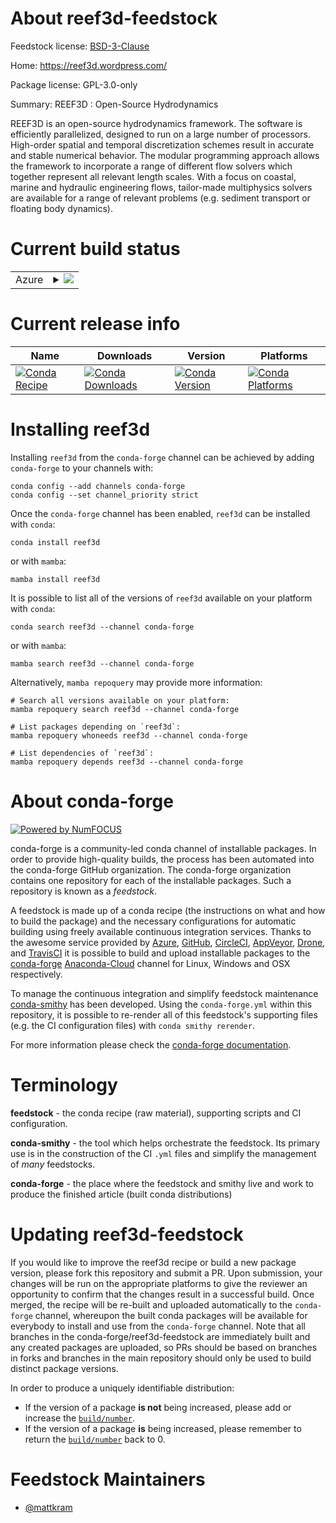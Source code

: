 About reef3d-feedstock
======================

Feedstock license: [BSD-3-Clause](https://github.com/conda-forge/reef3d-feedstock/blob/main/LICENSE.txt)

Home: https://reef3d.wordpress.com/

Package license: GPL-3.0-only

Summary: REEF3D : Open-Source Hydrodynamics

REEF3D is an open-source hydrodynamics framework.  The software is efficiently parallelized,
designed to run on a large number of processors. High-order spatial and temporal discretization
schemes result in accurate and stable numerical behavior. The modular programming approach
allows the framework to incorporate a range of different flow solvers which together represent
all relevant length scales. With a focus on coastal, marine and hydraulic engineering flows,
tailor-made multiphysics solvers are available for a range of relevant problems
(e.g. sediment transport or floating body dynamics).


Current build status
====================


<table>
    
  <tr>
    <td>Azure</td>
    <td>
      <details>
        <summary>
          <a href="https://dev.azure.com/conda-forge/feedstock-builds/_build/latest?definitionId=20613&branchName=main">
            <img src="https://dev.azure.com/conda-forge/feedstock-builds/_apis/build/status/reef3d-feedstock?branchName=main">
          </a>
        </summary>
        <table>
          <thead><tr><th>Variant</th><th>Status</th></tr></thead>
          <tbody><tr>
              <td>linux_64</td>
              <td>
                <a href="https://dev.azure.com/conda-forge/feedstock-builds/_build/latest?definitionId=20613&branchName=main">
                  <img src="https://dev.azure.com/conda-forge/feedstock-builds/_apis/build/status/reef3d-feedstock?branchName=main&jobName=linux&configuration=linux%20linux_64_" alt="variant">
                </a>
              </td>
            </tr><tr>
              <td>osx_64</td>
              <td>
                <a href="https://dev.azure.com/conda-forge/feedstock-builds/_build/latest?definitionId=20613&branchName=main">
                  <img src="https://dev.azure.com/conda-forge/feedstock-builds/_apis/build/status/reef3d-feedstock?branchName=main&jobName=osx&configuration=osx%20osx_64_" alt="variant">
                </a>
              </td>
            </tr>
          </tbody>
        </table>
      </details>
    </td>
  </tr>
</table>

Current release info
====================

| Name | Downloads | Version | Platforms |
| --- | --- | --- | --- |
| [![Conda Recipe](https://img.shields.io/badge/recipe-reef3d-green.svg)](https://anaconda.org/conda-forge/reef3d) | [![Conda Downloads](https://img.shields.io/conda/dn/conda-forge/reef3d.svg)](https://anaconda.org/conda-forge/reef3d) | [![Conda Version](https://img.shields.io/conda/vn/conda-forge/reef3d.svg)](https://anaconda.org/conda-forge/reef3d) | [![Conda Platforms](https://img.shields.io/conda/pn/conda-forge/reef3d.svg)](https://anaconda.org/conda-forge/reef3d) |

Installing reef3d
=================

Installing `reef3d` from the `conda-forge` channel can be achieved by adding `conda-forge` to your channels with:

```
conda config --add channels conda-forge
conda config --set channel_priority strict
```

Once the `conda-forge` channel has been enabled, `reef3d` can be installed with `conda`:

```
conda install reef3d
```

or with `mamba`:

```
mamba install reef3d
```

It is possible to list all of the versions of `reef3d` available on your platform with `conda`:

```
conda search reef3d --channel conda-forge
```

or with `mamba`:

```
mamba search reef3d --channel conda-forge
```

Alternatively, `mamba repoquery` may provide more information:

```
# Search all versions available on your platform:
mamba repoquery search reef3d --channel conda-forge

# List packages depending on `reef3d`:
mamba repoquery whoneeds reef3d --channel conda-forge

# List dependencies of `reef3d`:
mamba repoquery depends reef3d --channel conda-forge
```


About conda-forge
=================

[![Powered by
NumFOCUS](https://img.shields.io/badge/powered%20by-NumFOCUS-orange.svg?style=flat&colorA=E1523D&colorB=007D8A)](https://numfocus.org)

conda-forge is a community-led conda channel of installable packages.
In order to provide high-quality builds, the process has been automated into the
conda-forge GitHub organization. The conda-forge organization contains one repository
for each of the installable packages. Such a repository is known as a *feedstock*.

A feedstock is made up of a conda recipe (the instructions on what and how to build
the package) and the necessary configurations for automatic building using freely
available continuous integration services. Thanks to the awesome service provided by
[Azure](https://azure.microsoft.com/en-us/services/devops/), [GitHub](https://github.com/),
[CircleCI](https://circleci.com/), [AppVeyor](https://www.appveyor.com/),
[Drone](https://cloud.drone.io/welcome), and [TravisCI](https://travis-ci.com/)
it is possible to build and upload installable packages to the
[conda-forge](https://anaconda.org/conda-forge) [Anaconda-Cloud](https://anaconda.org/)
channel for Linux, Windows and OSX respectively.

To manage the continuous integration and simplify feedstock maintenance
[conda-smithy](https://github.com/conda-forge/conda-smithy) has been developed.
Using the ``conda-forge.yml`` within this repository, it is possible to re-render all of
this feedstock's supporting files (e.g. the CI configuration files) with ``conda smithy rerender``.

For more information please check the [conda-forge documentation](https://conda-forge.org/docs/).

Terminology
===========

**feedstock** - the conda recipe (raw material), supporting scripts and CI configuration.

**conda-smithy** - the tool which helps orchestrate the feedstock.
                   Its primary use is in the construction of the CI ``.yml`` files
                   and simplify the management of *many* feedstocks.

**conda-forge** - the place where the feedstock and smithy live and work to
                  produce the finished article (built conda distributions)


Updating reef3d-feedstock
=========================

If you would like to improve the reef3d recipe or build a new
package version, please fork this repository and submit a PR. Upon submission,
your changes will be run on the appropriate platforms to give the reviewer an
opportunity to confirm that the changes result in a successful build. Once
merged, the recipe will be re-built and uploaded automatically to the
`conda-forge` channel, whereupon the built conda packages will be available for
everybody to install and use from the `conda-forge` channel.
Note that all branches in the conda-forge/reef3d-feedstock are
immediately built and any created packages are uploaded, so PRs should be based
on branches in forks and branches in the main repository should only be used to
build distinct package versions.

In order to produce a uniquely identifiable distribution:
 * If the version of a package **is not** being increased, please add or increase
   the [``build/number``](https://docs.conda.io/projects/conda-build/en/latest/resources/define-metadata.html#build-number-and-string).
 * If the version of a package **is** being increased, please remember to return
   the [``build/number``](https://docs.conda.io/projects/conda-build/en/latest/resources/define-metadata.html#build-number-and-string)
   back to 0.

Feedstock Maintainers
=====================

* [@mattkram](https://github.com/mattkram/)

